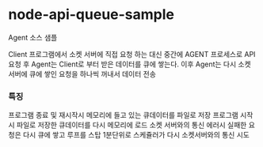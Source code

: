 # node-api-queue-sample

Agent 소스 샘플

Client 프로그램에서 소켓 서버에 직접 요청 하는 대신 
중간에 AGENT 프로세스로 API 요청 후
Agent는 Client로 부터 받은 데이터를 큐에 쌓는다.
이후 Agent는 다시 소켓 서버에 큐에 쌓인 요청을 하나씩 꺼내서 데이터 전송

### 특징
프로그램 종료 및 재시작시 메모리에 들고 있는 큐데이터를 파일로 저장
프로그램 시작시 파일로 저장한 큐데이터를 다시 메모리에 로드
소켓 서버와의 통신 에러시 실패한 요청은 다시 큐에 쌓고 루프를 스탑
1분단위로 스케쥴러가 다시 소켓서버와의 통신 시도

